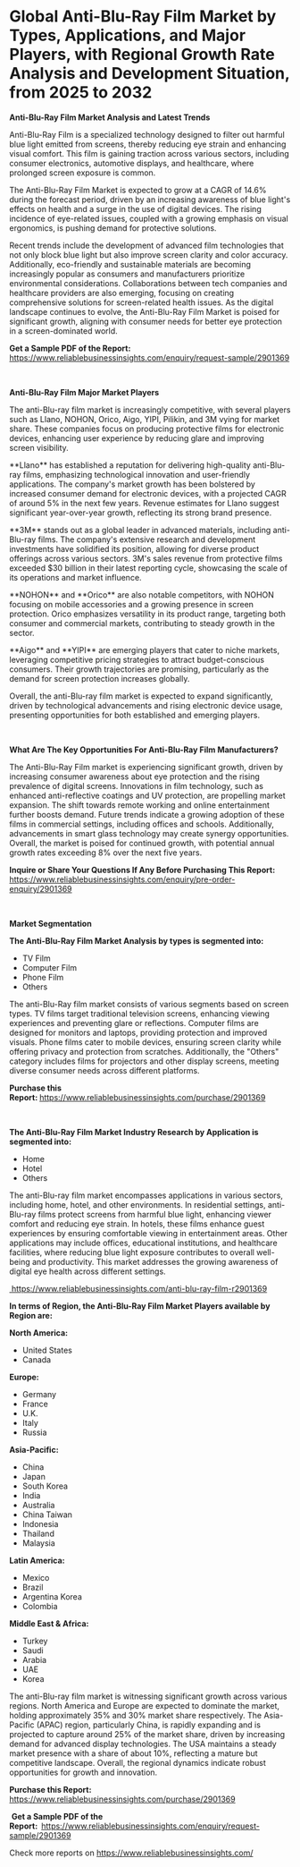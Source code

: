 <p><h1>Global Anti-Blu-Ray Film Market by Types, Applications, and Major Players, with Regional Growth Rate Analysis and Development Situation, from 2025 to 2032</h1></p><p><strong>Anti-Blu-Ray Film Market Analysis and Latest Trends</strong></p>
<p><p>Anti-Blu-Ray Film is a specialized technology designed to filter out harmful blue light emitted from screens, thereby reducing eye strain and enhancing visual comfort. This film is gaining traction across various sectors, including consumer electronics, automotive displays, and healthcare, where prolonged screen exposure is common. </p><p>The Anti-Blu-Ray Film Market is expected to grow at a CAGR of 14.6% during the forecast period, driven by an increasing awareness of blue light's effects on health and a surge in the use of digital devices. The rising incidence of eye-related issues, coupled with a growing emphasis on visual ergonomics, is pushing demand for protective solutions.</p><p>Recent trends include the development of advanced film technologies that not only block blue light but also improve screen clarity and color accuracy. Additionally, eco-friendly and sustainable materials are becoming increasingly popular as consumers and manufacturers prioritize environmental considerations. Collaborations between tech companies and healthcare providers are also emerging, focusing on creating comprehensive solutions for screen-related health issues. As the digital landscape continues to evolve, the Anti-Blu-Ray Film Market is poised for significant growth, aligning with consumer needs for better eye protection in a screen-dominated world.</p></p>
<p><strong>Get a Sample PDF of the Report:&nbsp;</strong> <a href="https://www.reliablebusinessinsights.com/enquiry/request-sample/2901369?utm_campaign=2811&utm_medium=2&utm_source=Github&utm_content=ia&utm_term=16032025&utm_id=anti-blu-ray-film">https://www.reliablebusinessinsights.com/enquiry/request-sample/2901369</a></p>
<p>&nbsp;</p>
<p><strong>Anti-Blu-Ray Film Major Market Players</strong></p>
<p><p>The anti-Blu-ray film market is increasingly competitive, with several players such as Llano, NOHON, Orico, Aigo, YIPI, Pilikin, and 3M vying for market share. These companies focus on producing protective films for electronic devices, enhancing user experience by reducing glare and improving screen visibility.</p><p>**Llano** has established a reputation for delivering high-quality anti-Blu-ray films, emphasizing technological innovation and user-friendly applications. The company's market growth has been bolstered by increased consumer demand for electronic devices, with a projected CAGR of around 5% in the next few years. Revenue estimates for Llano suggest significant year-over-year growth, reflecting its strong brand presence.</p><p>**3M** stands out as a global leader in advanced materials, including anti-Blu-ray films. The company's extensive research and development investments have solidified its position, allowing for diverse product offerings across various sectors. 3M's sales revenue from protective films exceeded $30 billion in their latest reporting cycle, showcasing the scale of its operations and market influence. </p><p>**NOHON** and **Orico** are also notable competitors, with NOHON focusing on mobile accessories and a growing presence in screen protection. Orico emphasizes versatility in its product range, targeting both consumer and commercial markets, contributing to steady growth in the sector.</p><p>**Aigo** and **YIPI** are emerging players that cater to niche markets, leveraging competitive pricing strategies to attract budget-conscious consumers. Their growth trajectories are promising, particularly as the demand for screen protection increases globally.</p><p>Overall, the anti-Blu-ray film market is expected to expand significantly, driven by technological advancements and rising electronic device usage, presenting opportunities for both established and emerging players.</p></p>
<p>&nbsp;</p>
<p><strong>What Are The Key Opportunities For Anti-Blu-Ray Film Manufacturers?</strong></p>
<p><p>The Anti-Blu-Ray Film market is experiencing significant growth, driven by increasing consumer awareness about eye protection and the rising prevalence of digital screens. Innovations in film technology, such as enhanced anti-reflective coatings and UV protection, are propelling market expansion. The shift towards remote working and online entertainment further boosts demand. Future trends indicate a growing adoption of these films in commercial settings, including offices and schools. Additionally, advancements in smart glass technology may create synergy opportunities. Overall, the market is poised for continued growth, with potential annual growth rates exceeding 8% over the next five years.</p></p>
<p><strong>Inquire or Share Your Questions If Any Before Purchasing This Report:</strong> <a href="https://www.reliablebusinessinsights.com/enquiry/pre-order-enquiry/2901369?utm_campaign=2811&utm_medium=2&utm_source=Github&utm_content=ia&utm_term=16032025&utm_id=anti-blu-ray-film">https://www.reliablebusinessinsights.com/enquiry/pre-order-enquiry/2901369</a></p>
<p>&nbsp;</p>
<p><strong>Market Segmentation</strong></p>
<p><strong>The Anti-Blu-Ray Film Market Analysis by types is segmented into:</strong></p>
<p><ul><li>TV Film</li><li>Computer Film</li><li>Phone Film</li><li>Others</li></ul></p>
<p><p>The anti-Blu-Ray film market consists of various segments based on screen types. TV films target traditional television screens, enhancing viewing experiences and preventing glare or reflections. Computer films are designed for monitors and laptops, providing protection and improved visuals. Phone films cater to mobile devices, ensuring screen clarity while offering privacy and protection from scratches. Additionally, the "Others" category includes films for projectors and other display screens, meeting diverse consumer needs across different platforms.</p></p>
<p><strong>Purchase this Report:&nbsp;</strong><a href="https://www.reliablebusinessinsights.com/purchase/2901369?utm_campaign=2811&utm_medium=2&utm_source=Github&utm_content=ia&utm_term=16032025&utm_id=anti-blu-ray-film">https://www.reliablebusinessinsights.com/purchase/2901369</a></p>
<p>&nbsp;</p>
<p><strong>The Anti-Blu-Ray Film Market Industry Research by Application is segmented into:</strong></p>
<p><ul><li>Home</li><li>Hotel</li><li>Others</li></ul></p>
<p><p>The anti-Blu-ray film market encompasses applications in various sectors, including home, hotel, and other environments. In residential settings, anti-Blu-ray films protect screens from harmful blue light, enhancing viewer comfort and reducing eye strain. In hotels, these films enhance guest experiences by ensuring comfortable viewing in entertainment areas. Other applications may include offices, educational institutions, and healthcare facilities, where reducing blue light exposure contributes to overall well-being and productivity. This market addresses the growing awareness of digital eye health across different settings.</p></p>
<p><a href="https://www.reliablebusinessinsights.com/anti-blu-ray-film-r2901369?utm_campaign=2811&utm_medium=2&utm_source=Github&utm_content=ia&utm_term=16032025&utm_id=anti-blu-ray-film">&nbsp;https://www.reliablebusinessinsights.com/anti-blu-ray-film-r2901369</a></p>
<p><strong>In terms of Region, the Anti-Blu-Ray Film Market Players available by Region are:</strong></p>
<p>
    <p> <strong> North America: </strong>
        <ul>
            <li>United States</li>
            <li>Canada</li>
        </ul>
        </p> 
    <p> <strong> Europe: </strong>
        <ul>
            <li>Germany</li>
            <li>France</li>
            <li>U.K.</li>
            <li>Italy</li>
            <li>Russia</li>
        </ul>
        </p> 
    <p> <strong> Asia-Pacific: </strong>
        <ul>
            <li>China</li>
            <li>Japan</li>
            <li>South Korea</li>
            <li>India</li>
            <li>Australia</li>
            <li>China Taiwan</li>
            <li>Indonesia</li>
            <li>Thailand</li>
            <li>Malaysia</li>
        </ul>
        </p> 
    <p> <strong> Latin America: </strong>
        <ul>
            <li>Mexico</li>
            <li>Brazil</li>
            <li>Argentina Korea</li>
            <li>Colombia</li>
        </ul>
        </p> 
    <p> <strong> Middle East & Africa: </strong>
        <ul>
            <li>Turkey</li>
            <li>Saudi</li>
            <li>Arabia</li>
            <li>UAE</li>
            <li>Korea</li>
        </ul>
    </p>
    </p>
<p><p>The anti-Blu-ray film market is witnessing significant growth across various regions. North America and Europe are expected to dominate the market, holding approximately 35% and 30% market share respectively. The Asia-Pacific (APAC) region, particularly China, is rapidly expanding and is projected to capture around 25% of the market share, driven by increasing demand for advanced display technologies. The USA maintains a steady market presence with a share of about 10%, reflecting a mature but competitive landscape. Overall, the regional dynamics indicate robust opportunities for growth and innovation.</p></p>
<p><strong>Purchase this Report: </strong><a href="https://www.reliablebusinessinsights.com/purchase/2901369?utm_campaign=2811&utm_medium=2&utm_source=Github&utm_content=ia&utm_term=16032025&utm_id=anti-blu-ray-film">https://www.reliablebusinessinsights.com/purchase/2901369</a></p>
<p>&nbsp;<strong>Get a Sample PDF of the Report:&nbsp;&nbsp;</strong><a href="https://www.reliablebusinessinsights.com/enquiry/request-sample/2901369?utm_campaign=2811&utm_medium=2&utm_source=Github&utm_content=ia&utm_term=16032025&utm_id=anti-blu-ray-film">https://www.reliablebusinessinsights.com/enquiry/request-sample/2901369</a></p>
<p><strong></strong></p>
<p>Check more reports on <a href="https://www.reliablebusinessinsights.com/?utm_campaign=2811&utm_medium=2&utm_source=Github&utm_content=ia&utm_term=16032025&utm_id=anti-blu-ray-film">https://www.reliablebusinessinsights.com/</a></p>